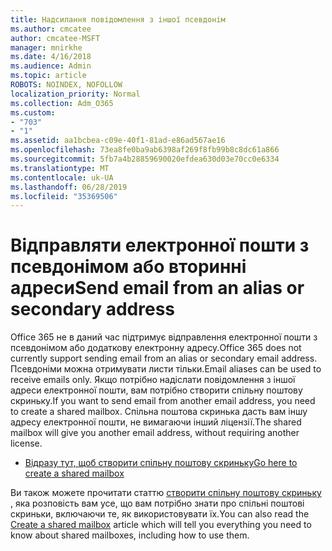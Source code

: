 ```yaml
---
title: Надсилання повідомлення з іншої псевдонім
ms.author: cmcatee
author: cmcatee-MSFT
manager: mnirkhe
ms.date: 4/16/2018
ms.audience: Admin
ms.topic: article
ROBOTS: NOINDEX, NOFOLLOW
localization_priority: Normal
ms.collection: Adm_O365
ms.custom:
- "703"
- "1"
ms.assetid: aa1bcbea-c09e-40f1-81ad-e86ad567ae16
ms.openlocfilehash: 73ea8fe0ba9ab6398af269f8fb99b8c8dc61a866
ms.sourcegitcommit: 5fb7a4b28859690020efdea630d03e70cc0e6334
ms.translationtype: MT
ms.contentlocale: uk-UA
ms.lasthandoff: 06/28/2019
ms.locfileid: "35369506"
---
```

# <a name="send-email-from-an-alias-or-secondary-address"></a><span data-ttu-id="56710-102">Відправляти електронної пошти з псевдонімом або вторинні адреси</span><span class="sxs-lookup"><span data-stu-id="56710-102">Send email from an alias or secondary address</span></span>

<span data-ttu-id="56710-103">Office 365 не в даний час підтримує відправлення електронної пошти з псевдонімом або додаткову електронну адресу.</span><span class="sxs-lookup"><span data-stu-id="56710-103">Office 365 does not currently support sending email from an alias or secondary email address.</span></span> <span data-ttu-id="56710-104">Псевдоніми можна отримувати листи тільки.</span><span class="sxs-lookup"><span data-stu-id="56710-104">Email aliases can be used to receive emails only.</span></span> <span data-ttu-id="56710-105">Якщо потрібно надіслати повідомлення з іншої адреси електронної пошти, вам потрібно створити спільну поштову скриньку.</span><span class="sxs-lookup"><span data-stu-id="56710-105">If you want to send email from another email address, you need to create a shared mailbox.</span></span> <span data-ttu-id="56710-106">Спільна поштова скринька дасть вам іншу адресу електронної пошти, не вимагаючи інший ліцензії.</span><span class="sxs-lookup"><span data-stu-id="56710-106">The shared mailbox will give you another email address, without requiring another license.</span></span>
  
- [<span data-ttu-id="56710-107">Відразу тут, щоб створити спільну поштову скриньку</span><span class="sxs-lookup"><span data-stu-id="56710-107">Go here to create a shared mailbox</span></span>](https://portal.office.com/AdminPortal/Home#/AssistedGuide/addemailoptions)

<span data-ttu-id="56710-108">Ви також можете прочитати статтю [створити спільну поштову скриньку](https://support.office.com/article/871a246d-3acd-4bba-948e-5de8be0544c9) , яка розповість вам усе, що вам потрібно знати про спільні поштові скриньки, включаючи те, як використовувати їх.</span><span class="sxs-lookup"><span data-stu-id="56710-108">You can also read the [Create a shared mailbox](https://support.office.com/article/871a246d-3acd-4bba-948e-5de8be0544c9) article which will tell you everything you need to know about shared mailboxes, including how to use them.</span></span>
